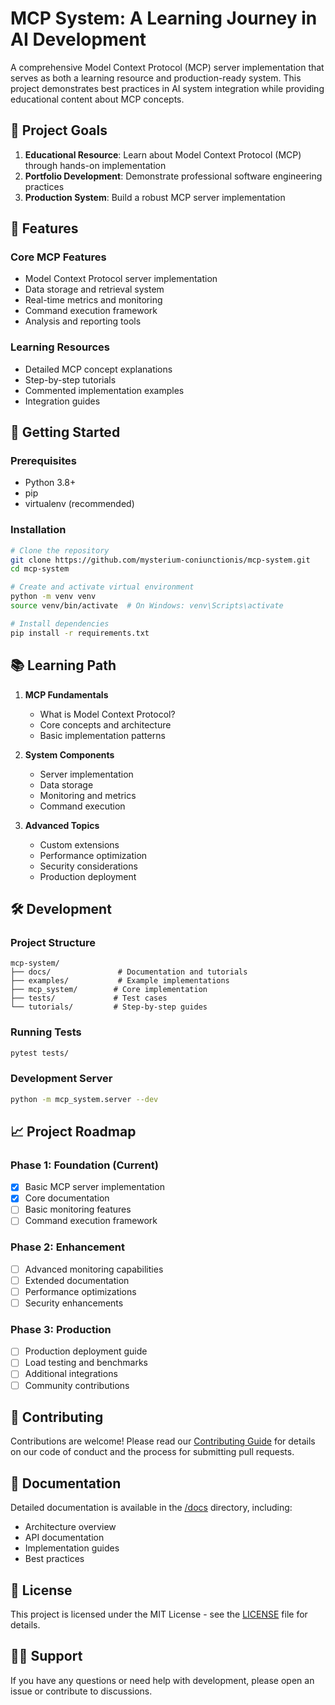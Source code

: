 # MCP System: A Learning Journey in AI Development

A comprehensive Model Context Protocol (MCP) server implementation that serves as both a learning resource and production-ready system. This project demonstrates best practices in AI system integration while providing educational content about MCP concepts.

## 🎯 Project Goals

1. **Educational Resource**: Learn about Model Context Protocol (MCP) through hands-on implementation
2. **Portfolio Development**: Demonstrate professional software engineering practices
3. **Production System**: Build a robust MCP server implementation

## 🌟 Features

### Core MCP Features
- Model Context Protocol server implementation
- Data storage and retrieval system
- Real-time metrics and monitoring
- Command execution framework
- Analysis and reporting tools

### Learning Resources
- Detailed MCP concept explanations
- Step-by-step tutorials
- Commented implementation examples
- Integration guides

## 🚀 Getting Started

### Prerequisites
- Python 3.8+
- pip
- virtualenv (recommended)

### Installation

```bash
# Clone the repository
git clone https://github.com/mysterium-coniunctionis/mcp-system.git
cd mcp-system

# Create and activate virtual environment
python -m venv venv
source venv/bin/activate  # On Windows: venv\Scripts\activate

# Install dependencies
pip install -r requirements.txt
```

## 📚 Learning Path

1. **MCP Fundamentals**
   - What is Model Context Protocol?
   - Core concepts and architecture
   - Basic implementation patterns

2. **System Components**
   - Server implementation
   - Data storage
   - Monitoring and metrics
   - Command execution

3. **Advanced Topics**
   - Custom extensions
   - Performance optimization
   - Security considerations
   - Production deployment

## 🛠️ Development

### Project Structure
```
mcp-system/
├── docs/               # Documentation and tutorials
├── examples/           # Example implementations
├── mcp_system/        # Core implementation
├── tests/             # Test cases
└── tutorials/         # Step-by-step guides
```

### Running Tests
```bash
pytest tests/
```

### Development Server
```bash
python -m mcp_system.server --dev
```

## 📈 Project Roadmap

### Phase 1: Foundation (Current)
- [x] Basic MCP server implementation
- [x] Core documentation
- [ ] Basic monitoring features
- [ ] Command execution framework

### Phase 2: Enhancement
- [ ] Advanced monitoring capabilities
- [ ] Extended documentation
- [ ] Performance optimizations
- [ ] Security enhancements

### Phase 3: Production
- [ ] Production deployment guide
- [ ] Load testing and benchmarks
- [ ] Additional integrations
- [ ] Community contributions

## 🤝 Contributing

Contributions are welcome! Please read our [Contributing Guide](CONTRIBUTING.md) for details on our code of conduct and the process for submitting pull requests.

## 📖 Documentation

Detailed documentation is available in the [/docs](docs/) directory, including:
- Architecture overview
- API documentation
- Implementation guides
- Best practices

## 📝 License

This project is licensed under the MIT License - see the [LICENSE](LICENSE) file for details.

## 🙋‍♂️ Support

If you have any questions or need help with development, please open an issue or contribute to discussions.